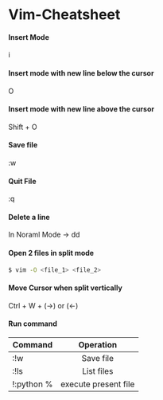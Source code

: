 # Vim-Cheatsheet

#### Insert Mode
i

#### Insert mode with new line below the cursor
O

#### Insert mode with new line above the cursor
Shift + O

#### Save file
:w

#### Quit File
:q

#### Delete a line
In Noraml Mode -> dd

#### Open 2 files in split mode
```sh
$ vim -O <file_1> <file_2>
```

#### Move Cursor when split vertically
Ctrl + W + (->) or (<-)

#### Run command
| Command       | Operation             |
| ------------- |:---------------------:|
| :!w           | Save file             |
| :!ls          | List files            |
| !:python %    | execute present file  |
